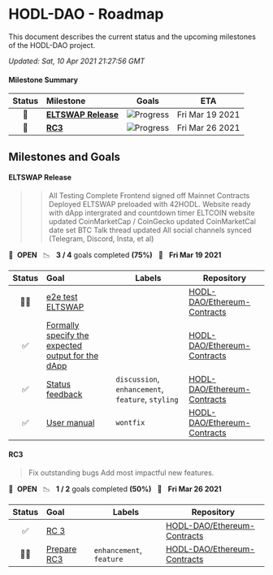 # HODL-DAO - Roadmap

This document describes the current status and the upcoming milestones of the HODL-DAO project.

*Updated: Sat, 10 Apr 2021 21:27:56 GMT*

#### Milestone Summary

| Status | Milestone | Goals | ETA |
| :---: | :--- | :---: | :---: |
| 🚀 | **[ELTSWAP Release](#eltswap-release)** | ![Progress](http://progressed.io/bar/75) | Fri Mar 19 2021 |
| 🚀 | **[RC3](#rc3)** | ![Progress](http://progressed.io/bar/50) | Fri Mar 26 2021 |

## Milestones and Goals

#### ELTSWAP Release

> > All Testing Complete
> Frontend signed off
> Mainnet Contracts Deployed
> ELTSWAP preloaded with 42HODL.
> Website ready with dApp intergrated and countdown timer
> ELTCOIN website updated
> CoinMarketCap / CoinGecko updated
> CoinMarketCal date set
> BTC Talk thread updated
> All social channels synced (Telegram, Discord, Insta, et al)



🚀 &nbsp;**OPEN** &nbsp;&nbsp;📉 &nbsp;&nbsp;**3 / 4** goals completed **(75%)** &nbsp;&nbsp;📅 &nbsp;&nbsp;**Fri Mar 19 2021**

| Status | Goal | Labels | Repository |
| :---: | :--- | --- | --- |
| 👨‍💻 | [e2e test ELTSWAP ](https://github.com/HODL-DAO/Ethereum-Contracts/issues/178) | | <a href=https://github.com/HODL-DAO/Ethereum-Contracts>HODL-DAO/Ethereum-Contracts</a> |
| ✅ | [Formally specify the expected output for the dApp](https://github.com/HODL-DAO/Ethereum-Contracts/issues/171) | | <a href=https://github.com/HODL-DAO/Ethereum-Contracts>HODL-DAO/Ethereum-Contracts</a> |
| ✅ | [Status feedback](https://github.com/HODL-DAO/Ethereum-Contracts/issues/129) |`discussion`, `enhancement`, `feature`, `styling`| <a href=https://github.com/HODL-DAO/Ethereum-Contracts>HODL-DAO/Ethereum-Contracts</a> |
| ✅ | [User manual](https://github.com/HODL-DAO/Ethereum-Contracts/issues/109) |`wontfix`| <a href=https://github.com/HODL-DAO/Ethereum-Contracts>HODL-DAO/Ethereum-Contracts</a> |


#### RC3

> Fix outstanding bugs
Add most impactful new features.

🚀 &nbsp;**OPEN** &nbsp;&nbsp;📉 &nbsp;&nbsp;**1 / 2** goals completed **(50%)** &nbsp;&nbsp;📅 &nbsp;&nbsp;**Fri Mar 26 2021**

| Status | Goal | Labels | Repository |
| :---: | :--- | --- | --- |
| ✅ | [RC 3](https://github.com/HODL-DAO/Ethereum-Contracts/pull/185) | | <a href=https://github.com/HODL-DAO/Ethereum-Contracts>HODL-DAO/Ethereum-Contracts</a> |
| 👨‍💻 | [Prepare RC3](https://github.com/HODL-DAO/Ethereum-Contracts/issues/179) |`enhancement`, `feature`| <a href=https://github.com/HODL-DAO/Ethereum-Contracts>HODL-DAO/Ethereum-Contracts</a> |



